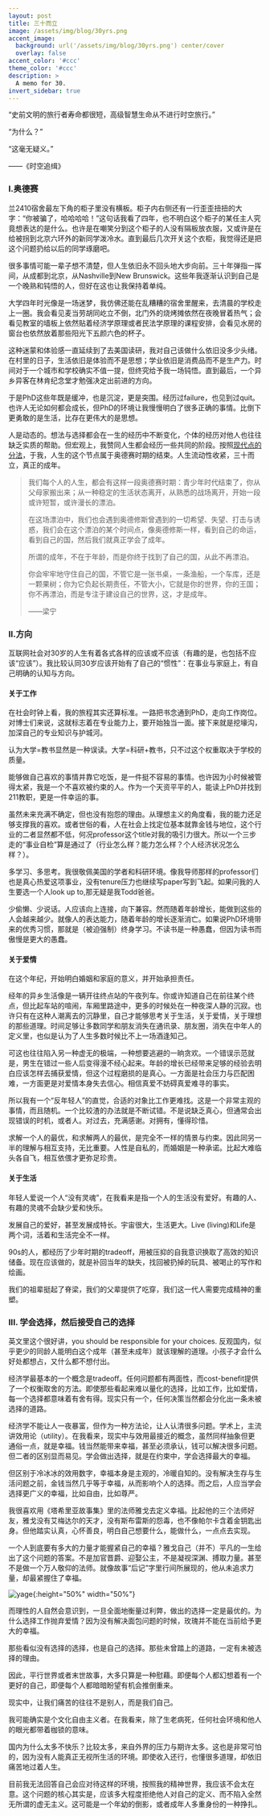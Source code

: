 ```yaml
---
layout: post
title: 三十而立
image: /assets/img/blog/30yrs.png
accent_image: 
  background: url('/assets/img/blog/30yrs.png') center/cover
  overlay: false
accent_color: '#ccc'
theme_color: '#ccc'
description: >
  A memo for 30.
invert_sidebar: true
---
```


“史前文明的旅行者寿命都很短，高级智慧生命从不进行时空旅行。”

 “为什么？”

 “这毫无疑义。”

——《时空追缉》

### I.奥德赛

兰2410宿舍最左下角的柜子里没有横板。柜子内右侧还有一行歪歪扭扭的大字：“你被骗了，哈哈哈哈！”这句话我看了四年，也不明白这个柜子的某任主人究竟想表达的是什么。也许是在嘲笑分到这个柜子的人没有隔板放衣服，又或许是在给被拐到北京六环外的新同学泼冷水。直到最后几次开关这个衣柜，我觉得还是把这个问题扔给以后的同学琢磨吧。

很多事情可能一辈子想不清楚，但人生依旧永不回头地大步向前。三十年弹指一挥间，从成都到北京，从Nashville到New Brunswick。这些年我逐渐认识到自己是一个晚熟和钝悟的人，但好在这也让我保持着单纯。

大学四年时光像是一场迷梦，我仿佛还能在乱糟糟的宿舍里醒来，去清晨的学校走上一圈。我会看见麦当劳胡同屹立不倒，北门外的烧烤摊依然在夜晚冒着热气；会看见教室的墙板上依然贴着经济学原理或者民法学原理的课程安排，会看见水房的窗台也依然放着那些阳光下五颜六色的杯子。

这种迷蒙和体验感一直延续到了去美国读研，我对自己该做什么依旧没多少头绪。在村里的日子，生活依旧是体验而不是思想；学业依旧是消费品而不是生产力。时间对于一个城市和学校确实不值一提，但终究给予我一场钝悟。直到最后，一个异乡异客在林肯纪念堂才勉强决定出前进的方向。

于是PhD这些年既是缓冲，也是沉淀，更是突围。经历过failure，也见到过quit。也许人无论如何都会成长，但PhD的环境让我慢慢明白了很多正确的事情。比倒下更勇敢的是生活，比存在更伟大的是思想。

人是动态的。想法与选择都会在一生的经历中不断变化，个体的经历对他人也往往缺乏实质的帮助。但宏观上，我赞同人生都会经历一些共同的阶段。按照[现代点的分法](https://www.nytimes.com/2007/10/09/opinion/09brooks.html)，于我，人生的这个节点属于奥德赛时期的结束。人生流动性收紧，三十而立，真正的成年。
 
>我们每个人的人生，都会有这样一段奥德赛时期：青少年时代结束了，你从父母家搬出来；从一种稳定的生活状态离开，从熟悉的战场离开，开始一段或许短暂，或许漫长的漂泊。
>
>在这场漂泊中，我们也会遇到奥德修斯曾遇到的一切希望、失望、打击与诱惑，我们会在这个漂泊的某个时间点，像奥德修斯一样，看到自己的命运，看到自己的国，然后我们就真正学会了成年。
>
>所谓的成年，不在于年龄，而是你终于找到了自己的国，从此不再漂泊。
>
>你会牢牢地守住自己的国，不管它是一张书桌，一条渔船，一个车库，还是一颗果树；你为它负起长期责任，不管大小，它就是你的世界，你的王国；你不再漂泊，而是专注于建设自己的世界，这，才是成年。
>
>——梁宁

### II.方向

互联网社会对30岁的人生有着各式各样的应该或不应该（有趣的是，也包括不应该“应该”）。我比较认同30岁应该开始有了自己的“惯性”：在事业与家庭上，有自己明确的认知与方向。

#### 关于工作

在社会时钟上看，我的旅程其实还算标准。一路把书念通到PhD，走向工作岗位。对博士们来说，这就标志着在专业能力上，要开始独当一面。接下来就是挖壕沟，加深自己的专业知识与护城河。

认为大学=教书显然是一种误读。大学=科研+教书，只不过这个权重取决于学校的质量。

能够做自己喜欢的事情并靠它吃饭，是一件挺不容易的事情。也许因为小时候被管得太紧，我是一个不喜欢被约束的人。作为一个天资平平的人，能读上PhD并找到211教职，更是一件幸运的事。

虽然未来充满不确定，但也没有抱怨的理由。从理想主义的角度看，我的能力还足够支撑我的喜欢。或者世俗的看，人在社会上找定位基本就靠金钱与地位，这个行业的二者显然都不低，何况professor这个title对我的吸引力很大。所以一个三步走的“事业自检”算是通过了（行业怎么样？能力怎么样？个人经济状况怎么样？）。

多学习、多思考。我很敬佩美国的学者和科研环境。像我导师那样的professor们也是真心热爱这项事业，没有tenure压力也继续写paper写到飞起。如果问我的人生要选一个人look up to,那无疑是我Todd爸爸。

少偷懒、少说话。人应该向上连接，向下兼容。然而随着年龄增长，能做到这些的人会越来越少。就像人的表达能力，随着年龄的增长逐渐消亡。如果说PhD环境带来的优秀习惯，那就是（被迫强制）终身学习。不读书是一种愚蠢，但因为读书而傲慢是更大的愚蠢。

#### 关于爱情

在这个年纪，开始明白婚姻和家庭的意义，并开始承担责任。

经年的异乡生活像是一辆开往终点站的午夜列车。你或许知道自己在前往某个终点，但比起车站的喧闹，车厢里路途中，更多的时候处在一种夜深人静的沉寂。也许只有在这种人潮离去的沉静里，自己才能够思考关于生活，关于爱情，关于理想的那些道理。时间足够让多数同学和朋友消失在通讯录、朋友圈，消失在中年人的定义里，也似是认为了人生多数时候比不上一场酒逢知己。

可这也往往陷入另一种虚无的极端，一种想要逃避的一晌贪欢。一个错误示范就是，男生在错过一些人后变得漫不经心起来。年龄的增长已经带来足够的经验去明白应该怎样去捕获爱情，但这个过程磨损的是真心。一方面是社会压力与匹配困难，一方面更是对爱情本身失去信心。相信真爱不妨碍真爱难寻的事实。

所以我有一个“反年轻人”的直觉，合适的对象比工作更难找。这是一个非常主观的事情，而且随机。一个比较渣的办法就是不断试错。不是说缺乏真心，但通常会出现错误的时机，或者人。对过去，充满感谢。对拥有，懂得珍惜。

求解一个人的最优，和求解两人的最优，是完全不一样的情景与约束。因此同另一半的理解与相互支持，无比重要。人性是自私的，而婚姻是一种承诺。比起大难临头各自飞，相互依偎才更弥足珍贵。

#### 关于生活

年轻人爱说一个人“没有灵魂”，在我看来是指一个人的生活没有爱好。有趣的人、有趣的灵魂不会缺少爱和快乐。

发展自己的爱好，甚至发展成特长。宇宙很大，生活更大。Live (living)和Life是两个词，活着和生活完全不一样。

90s的人，都经历了少年时期的tradeoff，用被压抑的自我意识换取了高效的知识储备。现在应该做的，就是补回当年的缺失，找回被扔掉的玩具、被喝止的写作和绘画。

我们的祖辈挺起了脊梁，我们的父辈提供了吃穿，我们这一代人需要完成精神的重塑。


### III. 学会选择，然后接受自己的选择

英文里这个很好讲，you should be responsible for your choices. 反观国内，似乎更少的同龄人能明白这个成年（甚至未成年）就该理解的道理。小孩子才会什么好处都想占，又什么都不想付出。

经济学最基本的一个概念是tradeoff。任何问题都有两面性，而cost-benefit提供了一个权衡取舍的方法。即使那些看起来难以量化的选择，比如工作，比如爱情，每一个选择都意味着有舍有得。现实只有一个，任何决策当然都会分化出一条未被选择的道路。

经济学不能让人一夜暴富，但作为一种方法论，让人认清很多问题。学术上，主流讲效用论（utility）。在我看来，现实中与效用最接近的概念，虽然同样抽象但更通俗一点，就是幸福。钱当然能带来幸福，甚至必须承认，钱可以解决很多问题。但二者的区别显而易见。学会做出选择，就是在约束中，学会选择最大的幸福。

但区别于冷冰冰的效用数字，幸福本身是主观的，冷暖自知的。没有解决生存与生活问题之前，金钱当然几乎等于幸福，从而影响个人的选择。而之后，人应当学会选择更广义的幸福，比如自由，比如尊严。

我很喜欢用《塔希里亚故事集》里的法师雅戈去定义幸福。比起他的三个法师好友，雅戈没有艾梅达尔的天才，没有斯布雷斯的怨毒，也不像帕尔卡含着金钥匙出身。但他踏实认真，心怀善良，明白自己想要什么，能做什么，一点点去实现。

一个人到底要有多大的力量才能握紧自己的幸福？雅戈自己（并不）平凡的一生给出了这个问题的答案。不是加官晋爵、迎娶公主，不是凝视深渊、搏取力量。甚至不是做一个万人敬仰的法师。就像故事“后记”字里行间所展现的，他从未追求力量，却最紧握住了幸福。 

![yage](/assets/img/blog/yage.jpeg){:height="50%" width="50%"}

而理性的人自然会意识到，一旦全面地衡量过利弊，做出的选择一定是最优的。为什么选择工作抛弃爱情？因为没有解决面包问题的时候，玫瑰并不能在当前给予更大的幸福。

那些看似没有选择的选择，也是自己的选择。那些未曾踏上的道路，一定有未被选择的理由。

因此，平行世界或者末世故事，大多只算是一种慰藉。即便每个人都幻想着有一个更好的自己，即便每个人都暗暗盼望有机会推倒重来。

现实中，让我们痛苦的往往不是别人，而是我们自己。

我可能确实是个文化自由主义者。在我看来，除了生老病死，任何社会环境和他人的眼光都带着枷锁的意味。

国内为什么太多不快乐？比较太多，来自外界的压力与期许太多。这也是非常可怕的，因为没有人能真正无视所生活的环境。即使收入还行，也懂很多道理，却依旧痛苦地过着人生。

目前我无法回答自己会应对待这样的环境，按照我的精神世界，我应该不会太在意。这个问题的核心其实是，应该多大程度拒绝他人对自己的定义、而不陷入全然无所谓的虚无主义。这可能是一个年幼的倒影，或者成年人多重身份的一种挣扎。

